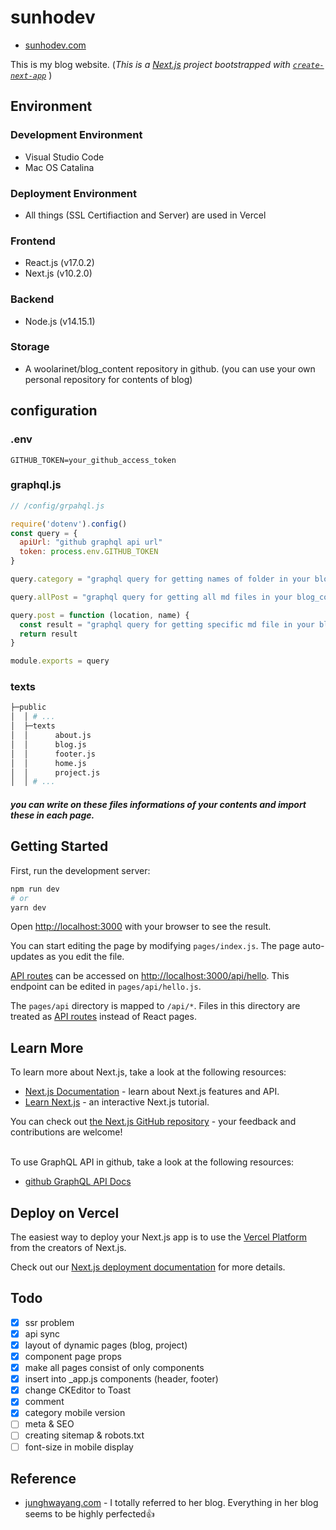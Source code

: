 # sunhodev
- [sunhodev.com](https://www.sunhodev.com)  

This is my blog website. (*This is a [Next.js](https://nextjs.org/) project bootstrapped with [`create-next-app`](https://github.com/vercel/next.js/tree/canary/packages/create-next-app)* )

## Environment

### Development Environment
- Visual Studio Code
- Mac OS Catalina

### Deployment Environment
- All things (SSL Certifiaction and Server) are used in Vercel

### Frontend
- React.js (v17.0.2)
- Next.js (v10.2.0)

### Backend
- Node.js (v14.15.1)

### Storage
- A woolarinet/blog_content repository in github. (you can use your own personal repository for contents of blog)

## configuration

### .env
```
GITHUB_TOKEN=your_github_access_token
```
### graphql.js
``` javascript
// /config/grpahql.js

require('dotenv').config()
const query = {
  apiUrl: "github graphql api url"
  token: process.env.GITHUB_TOKEN
}

query.category = "graphql query for getting names of folder in your blog_content repository"

query.allPost = "graphql query for getting all md files in your blog_content repository"

query.post = function (location, name) {
  const result = "graphql query for getting specific md file in your blog_content repository using dynamic root at your web application"
  return result
}

module.exports = query
```
### texts
```sh
├─public
│  │ # ...
│  ├─texts
│  │      about.js
│  │      blog.js
│  │      footer.js
│  │      home.js
│  │      project.js
│  │ # ...
```
##### you can write on these files informations of your contents and import these in each page.

## Getting Started

First, run the development server:

```bash
npm run dev
# or
yarn dev
```

Open [http://localhost:3000](http://localhost:3000) with your browser to see the result.

You can start editing the page by modifying `pages/index.js`. The page auto-updates as you edit the file.

[API routes](https://nextjs.org/docs/api-routes/introduction) can be accessed on [http://localhost:3000/api/hello](http://localhost:3000/api/hello). This endpoint can be edited in `pages/api/hello.js`.

The `pages/api` directory is mapped to `/api/*`. Files in this directory are treated as [API routes](https://nextjs.org/docs/api-routes/introduction) instead of React pages.

## Learn More

To learn more about Next.js, take a look at the following resources:

- [Next.js Documentation](https://nextjs.org/docs) - learn about Next.js features and API.
- [Learn Next.js](https://nextjs.org/learn) - an interactive Next.js tutorial.

You can check out [the Next.js GitHub repository](https://github.com/vercel/next.js/) - your feedback and contributions are welcome!


  &nbsp;  
To use GraphQL API in github, take a look at the following resources:

- [github GraphQL API Docs](https://docs.github.com/en/graphql)

## Deploy on Vercel

The easiest way to deploy your Next.js app is to use the [Vercel Platform](https://vercel.com/new?utm_medium=default-template&filter=next.js&utm_source=create-next-app&utm_campaign=create-next-app-readme) from the creators of Next.js.

Check out our [Next.js deployment documentation](https://nextjs.org/docs/deployment) for more details.

## Todo

- [x] ssr problem
- [x] api sync
- [x] layout of dynamic pages (blog, project)
- [x] component page props
- [x] make all pages consist of only components
- [x] insert into _app.js components (header, footer)
- [x] change CKEditor to Toast
- [x] comment
- [x] category mobile version
- [ ] meta & SEO
- [ ] creating sitemap & robots.txt
- [ ] font-size in mobile display

## Reference

- [junghwayang.com](https://junghwayang.com/) - I totally referred to her blog. Everything in her blog seems to be highly perfected👍